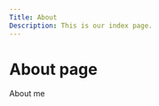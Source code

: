 ```yaml
---
Title: About
Description: This is our index page.
---
```


About page
==========================

About me
